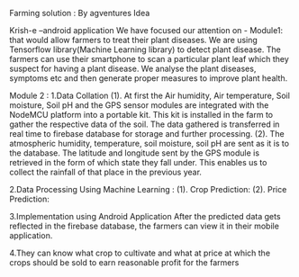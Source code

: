 Farming solution : By agventures
    Idea

Krish-e –android application
We have focused our attention on -
Module1: that would allow farmers to treat their plant diseases. We 
are using Tensorflow library(Machine Learning library) to detect plant 
disease. The farmers can use their smartphone to scan a particular 
plant leaf which they suspect for having a plant disease. We analyse the 
plant diseases, symptoms etc and then generate proper measures to 
improve plant health.
          
   Module 2 :
1.Data Collation
   (1). At first the Air humidity, Air temperature, Soil moisture, Soil pH and the GPS sensor modules are 
integrated with the NodeMCU platform into a portable kit. This kit is installed in the farm to 
gather the respective data of the soil. The data gathered is transferred in real time to firebase 
database for storage and further processing.
    (2). The atmospheric humidity, temperature, soil moisture, soil pH are sent as it is to the database. 
The latitude and longitude sent by the GPS module is retrieved in the form of which state they fall 
under. This enables us to collect the rainfall of that place in the previous year.

2.Data Processing Using Machine Learning :
    (1). Crop Prediction:
    (2). Price Prediction:

3.Implementation using Android Application After the predicted data gets reflected in the 
firebase database, the farmers can view it in their mobile application.

4.They can know what crop to cultivate and what at price at which the crops should be sold 
to earn reasonable profit for the farmers
